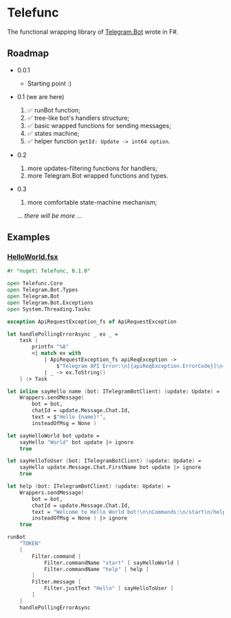 # Telefunc
The functional wrapping library of [Telegram.Bot](https://github.com/TelegramBots/Telegram.Bot) wrote in F#.

## Roadmap
- 0.0.1
  - Starting point :)
- 0.1 (we are here)
  1. ✅ runBot function;
  2. ✅ tree-like bot's handlers structure;
  3. ✅ basic wrapped functions for sending messages;
  4. ✅ states machine;
  5. ✅ helper function `getId: Update -> int64 option`.
- 0.2
  1. more updates-filtering functions for handlers;
  2. more Telegram.Bot wrapped functions and types.
- 0.3
  1. more comfortable state-machine mechanism;

  ... _there will be more_ ...

## Examples
### [HelloWorld.fsx](https://github.com/marat0n/Telefunc/blob/main/Examples/HelloWorld.fsx)

```fsharp
#r "nuget: Telefunc, 0.1.0"

open Telefunc.Core
open Telegram.Bot.Types
open Telegram.Bot
open Telegram.Bot.Exceptions
open System.Threading.Tasks

exception ApiRequestException_fs of ApiRequestException

let handlePollingErrorAsync _ ex _ =
    task {
        printfn "%A"
        <| match ex with
            | ApiRequestException_fs apiReqException ->
                $"Telegram API Error:\n[{apiReqException.ErrorCode}]\n{apiReqException.Message}"
            | _ -> ex.ToString()
    } :> Task

let inline sayHello name (bot: ITelegramBotClient) (update: Update) =
    Wrappers.sendMessage(
        bot = bot,
        chatId = update.Message.Chat.Id,
        text = $"Hello {name}!",
        insteadOfMsg = None )

let sayHelloWorld bot update =
    sayHello "World" bot update |> ignore
    true

let sayHelloToUser (bot: ITelegramBotClient) (update: Update) =
    sayHello update.Message.Chat.FirstName bot update |> ignore
    true

let help (bot: ITelegramBotClient) (update: Update) =
    Wrappers.sendMessage(
        bot = bot,
        chatId = update.Message.Chat.Id,
        text = "Welcome to Hello World bot!\n\nCommands:\n/start\n/help\n\nWrite \"Hello\" to me and I will respond!",
        insteadOfMsg = None ) |> ignore
    true

runBot
    "TOKEN"
    [
        Filter.command [
            Filter.commandName "start" [ sayHelloWorld ]
            Filter.commandName "help" [ help ]
        ]
        Filter.message [
            Filter.justText "Hello" [ sayHelloToUser ]
        ]
    ]
    handlePollingErrorAsync
```
